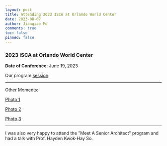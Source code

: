 ```yaml
---
layout: post
title: Attending 2023 ISCA at Orlando World Center
date: 2023-08-07
author: Jianqiao Mo
comments: true
toc: false
pinned: false
---
```

### 2023 ISCA at Orlando World Center

**Date of Conference**: June 19, 2023

Our program [session](https://www.iscaconf.org/isca2023/program/#:~:text=2%3A15%20PM-,haac,-%3A%20A%20Hardware-Software).

***

Other Moments: 

[Photo 1](https://nyu0-my.sharepoint.com/:i:/g/personal/jm8782_nyu_edu/EbvgM1REdahOtIK7rhzdSpUBEVsmrfomJc3K7GA9PZ_53Q)

[Photo 2](https://nyu0-my.sharepoint.com/:i:/g/personal/jm8782_nyu_edu/EXXAT6RNEP9BsCzU5-kbmQYBKE2YEWIq2F727igx_iad6w)

[Photo 3](https://nyu0-my.sharepoint.com/:i:/g/personal/jm8782_nyu_edu/ETYpSXM462VFiTkqJlF3ze4BmfKsc1zgsG7dkMx3dVTCYg)

***

I was also very happy to attend the "Meet A Senior Architect" program and had a talk with Prof. Hayden Kwok-Hay So.

